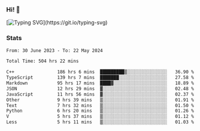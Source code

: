 ### Hi!  👋

[![Typing SVG](https://readme-typing-svg.herokuapp.com?font=Fira+Code&pause=1000&width=435&lines=Hello!+I'm+Texiwustion.)](https://git.io/typing-svg)

### Stats

<!--START_SECTION:waka-->

```txt
From: 30 June 2023 - To: 22 May 2024

Total Time: 504 hrs 22 mins

C++                186 hrs 6 mins  █████████▒░░░░░░░░░░░░░░░   36.90 %
TypeScript         139 hrs 7 mins  ███████░░░░░░░░░░░░░░░░░░   27.58 %
Markdown           95 hrs 17 mins  ████▓░░░░░░░░░░░░░░░░░░░░   18.89 %
JSON               12 hrs 29 mins  ▓░░░░░░░░░░░░░░░░░░░░░░░░   02.48 %
JavaScript         11 hrs 56 mins  ▓░░░░░░░░░░░░░░░░░░░░░░░░   02.37 %
Other              9 hrs 39 mins   ▒░░░░░░░░░░░░░░░░░░░░░░░░   01.91 %
Text               7 hrs 32 mins   ▒░░░░░░░░░░░░░░░░░░░░░░░░   01.50 %
Python             6 hrs 20 mins   ▒░░░░░░░░░░░░░░░░░░░░░░░░   01.26 %
V                  5 hrs 37 mins   ▒░░░░░░░░░░░░░░░░░░░░░░░░   01.12 %
Less               5 hrs 11 mins   ▒░░░░░░░░░░░░░░░░░░░░░░░░   01.03 %
```

<!--END_SECTION:waka-->
